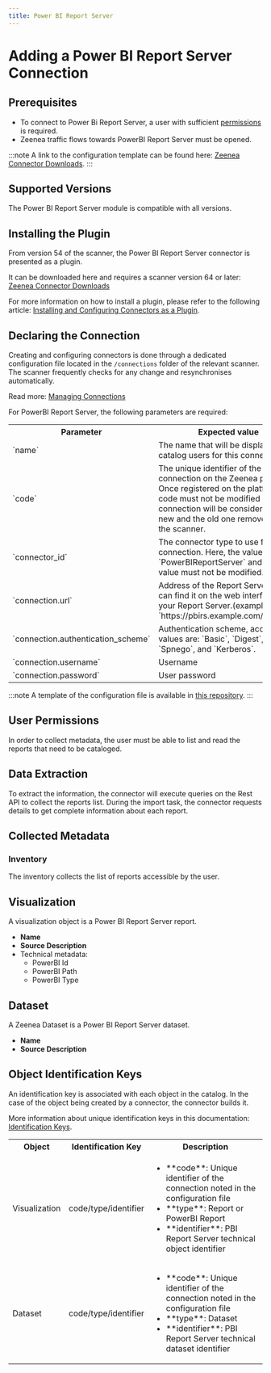 ```yaml
---
title: Power BI Report Server  
---
```


# Adding a Power BI Report Server Connection

## Prerequisites

* To connect to Power Bi Report Server, a user with sufficient [permissions](#user-permissions) is required.
* Zeenea traffic flows towards PowerBI Report Server must be opened.

:::note
A link to the configuration template can be found here: [Zeenea Connector Downloads](./zeenea-connectors-list.md).
:::

## Supported Versions

The Power BI Report Server module is compatible with all versions. 

## Installing the Plugin

From version 54 of the scanner, the Power BI Report Server connector is presented as a plugin.

It can be downloaded here and requires a scanner version 64 or later: [Zeenea Connector Downloads](./zeenea-connectors-list.md)

For more information on how to install a plugin, please refer to the following article: [Installing and Configuring Connectors as a Plugin](./zeenea-connectors-install-as-plugin.md).

## Declaring the Connection

Creating and configuring connectors is done through a dedicated configuration file located in the `/connections` folder of the relevant scanner. The scanner frequently checks for any change and resynchronises automatically.

Read more: [Managing Connections](./zeenea-managing-connections.md)

For PowerBI Report Server, the following parameters are required:

<table>
  <tr>
    <th>Parameter</th>
    <th>Expected value</th>
  </tr>
  <tr>
    <td>`name`</td>
    <td>The name that will be displayed to catalog users for this connection.</td>
  </tr>
  <tr>
    <td>`code`</td>
    <td>The unique identifier of the connection on the Zeenea platform. Once registered on the platform, this code must not be modified or the connection will be considered as new and the old one removed from the scanner.</td>
  </tr>
  <tr>
    <td>`connector_id`</td>
    <td>The connector type to use for the connection. Here, the value must be `PowerBIReportServer` and this value must not be modified.</td>
  </tr>
  <tr>
    <td>`connection.url`</td>
    <td>Address of the Report Server: you can find it on the web interface of your Report Server.(example: `https://pbirs.example.com/Reports`)</td>
  </tr>
  <tr>
    <td>`connection.authentication_scheme`</td>
    <td>Authentication scheme, accepted values are: `Basic`, `Digest`, `Ntlm`, `Spnego`, and `Kerberos`.</td>
  </tr>
  <tr>
    <td>`connection.username`</td>
    <td>Username</td>
  </tr>
  <tr>
    <td>`connection.password`</td>
    <td>User password</td>
  </tr>
</table>

:::note
A template of the configuration file is available in [this repository](https://github.com/zeenea/connector-conf-templates/tree/main/templates).
:::
 
## User Permissions

In order to collect metadata, the user must be able to list and read the reports that need to be cataloged.

## Data Extraction

To extract the information, the connector will execute queries on the Rest API to collect the reports list. During the import task, the connector requests details to get complete information about each report.

## Collected Metadata

### Inventory

The inventory collects the list of reports accessible by the user.

## Visualization

A visualization object is a Power BI Report Server report.

* **Name**
* **Source Description**
* Technical metadata:
  * PowerBI Id
  * PowerBI Path
  * PowerBI Type

## Dataset

A Zeenea Dataset is a Power BI Report Server dataset.

* **Name**
* **Source Description**

## Object Identification Keys
 
An identification key is associated with each object in the catalog. In the case of the object being created by a connector, the connector builds it.
 
More information about unique identification keys in this documentation: [Identification Keys](./zeenea-identification-keys.md).
  
<table>
  <tr><th>Object</th><th>Identification Key</th><th>Description</th></tr>
  <tr>
    <td>Visualization</td>
    <td>code/type/identifier</td>
    <td>
      <ul>
        <li>**code**: Unique identifier of the connection noted in the configuration file</li>
        <li>**type**: Report or PowerBI Report</li>
        <li>**identifier**: PBI Report Server technical object identifier</li>
      </ul>
    </td>
  </tr>
  <tr>
    <td>Dataset</td>
    <td>code/type/identifier</td>
    <td>
      <ul>
        <li>**code**:  Unique identifier of the connection noted in the configuration file</li>
        <li>**type**: Dataset</li>
        <li>**identifier**: PBI Report Server technical dataset identifier</li>
      </ul>
    </td>
  </tr>
</table>
 